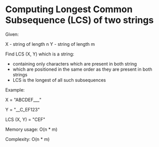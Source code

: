 # Computing Longest Common Subsequence (LCS) of two strings

Given:

  X - string of length n
  Y - string of length m

Find LCS (X, Y) which is a string: 
  * containing only characters which are present in both string
  * which are positioned in the same order as they are present in both strings
  * LCS is the longest of all such subsequences

Example:

X = "ABCDEF___"

Y = "__C_EF123"

LCS (X, Y) = "CEF"


Memory usage: O(n * m)

Complexity: O(n * m)
